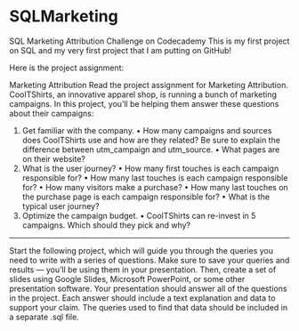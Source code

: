 # SQLMarketing
SQL Marketing Attribution Challenge on Codecademy
This is my first project on SQL and my very first project that I am putting on GitHub!

Here is the project assignment:

Marketing Attribution
Read the project assignment for Marketing Attribution.
CoolTShirts, an innovative apparel shop, is running a bunch of marketing campaigns. In this project, you’ll be helping them answer these questions about their campaigns:
1. Get familiar with the company.
•	How many campaigns and sources does CoolTShirts use and how are they related? Be sure to explain the difference between utm_campaign and utm_source.
•	What pages are on their website?
2. What is the user journey?
•	How many first touches is each campaign responsible for?
•	How many last touches is each campaign responsible for?
•	How many visitors make a purchase?
•	How many last touches on the purchase page is each campaign responsible for?
•	What is the typical user journey?
3. Optimize the campaign budget.
•	CoolTShirts can re-invest in 5 campaigns. Which should they pick and why?
________________________________________
Start the following project, which will guide you through the queries you need to write with a series of questions. Make sure to save your queries and results — you’ll be using them in your presentation.
Then, create a set of slides using Google Slides, Microsoft PowerPoint, or some other presentation software. Your presentation should answer all of the questions in the project. Each answer should include a text explanation and data to support your claim. The queries used to find that data should be included in a separate .sql file. 
